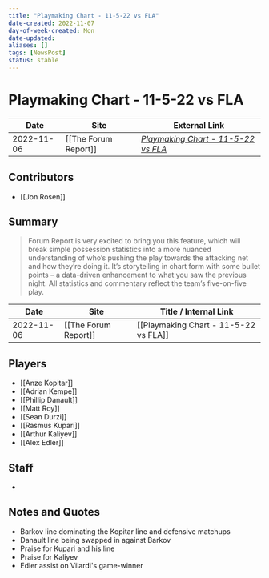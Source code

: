 ```yaml
---
title: "Playmaking Chart - 11-5-22 vs FLA"
date-created: 2022-11-07
day-of-week-created: Mon
date-updated: 
aliases: []
tags: [NewsPost]
status: stable
---
```


# Playmaking Chart - 11-5-22 vs FLA

| Date       | Site                 | External Link                                                                                      |
| ---------- | -------------------- | -------------------------------------------------------------------------------------------------- |
| 2022-11-06 | [[The Forum Report]] | [*Playmaking Chart - 11-5-22 vs FLA*](https://theforumreport.com/playmaking-chart-11-5-22-vs-fla/) |

## Contributors
- [[Jon Rosen]]

## Summary
> Forum Report is very excited to bring you this feature, which will break simple possession statistics into a more nuanced understanding of who’s pushing the play towards the attacking net and how they’re doing it. It’s storytelling in chart form with some bullet points – a data-driven enhancement to what you saw the previous night. All statistics and commentary reflect the team’s five-on-five play.

| Date | Site | Title / Internal Link | 
| ---- | ---- | --------------------- |
| 2022-11-06 | [[The Forum Report]]    | [[Playmaking Chart - 11-5-22 vs FLA]]                                                                    |

## Players
- [[Anze Kopitar]]
- [[Adrian Kempe]]
- [[Phillip Danault]]
- [[Matt Roy]]
- [[Sean Durzi]]
- [[Rasmus Kupari]]
- [[Arthur Kaliyev]]
- [[Alex Edler]]

## Staff
- 

## Notes and Quotes
- Barkov line dominating the Kopitar line and defensive matchups
- Danault line being swapped in against Barkov
- Praise for Kupari and his line
- Praise for Kaliyev
- Edler assist on Vilardi's game-winner

